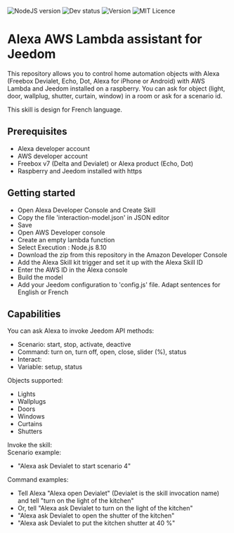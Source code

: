 ![NodeJS version](https://img.shields.io/badge/node-v8.10-green.svg) 
![Dev status](https://img.shields.io/badge/status-development-orange.svg) ![Version](https://img.shields.io/badge/version-v1.0-brightgreen)
![MIT Licence](https://img.shields.io/badge/license-MIT-green)

# Alexa AWS Lambda assistant for Jeedom

This repository allows you to control home automation objects with Alexa (Freebox Devialet, Echo, Dot, Alexa for iPhone or Android) with AWS Lambda and Jeedom installed on a raspberry. 
You can ask for object (light, door, wallplug, shutter, curtain, window) in a room or ask for a scenario id.

This skill is design for French language.

**Prerequisites**
-------------
- Alexa developer account
- AWS developer account
- Freebox v7 (Delta and Devialet) or Alexa product (Echo, Dot)
- Raspberry and Jeedom installed with https


**Getting started**
-------------
- Open Alexa Developer Console and Create Skill
- Copy the file 'interaction-model.json' in JSON editor
- Save
- Open AWS Developer console
- Create an empty lambda function
- Select Execution : Node.js 8.10
- Download the zip from this repository in the Amazon Developer Console
- Add the Alexa Skill kit trigger and set it up with the Alexa Skill ID
- Enter the AWS ID in the Alexa console
- Build the model
- Add your Jeedom configuration to 'config.js' file. Adapt sentences for English or French

**Capabilities**
-------------
You can ask Alexa to invoke Jeedom API methods:
- Scenario: start, stop, activate, deactive
- Command: turn on, turn off, open, close, slider (%), status
- Interact:
- Variable: setup, status

Objects supported:
- Lights
- Wallplugs
- Doors
- Windows
- Curtains
- Shutters

Invoke the skill:  
Scenario example:
- "Alexa ask Devialet to start scenario 4"

Command examples:
- Tell Alexa "Alexa open Devialet" (Devialet is the skill invocation name) and tell "turn on the light of the kitchen"
- Or, tell "Alexa ask Devialet to turn on the light of the kitchen"
- "Alexa ask Devialet to open the shutter of the kitchen"
- "Alexa ask Devialet to put the kitchen shutter at 40 %"
